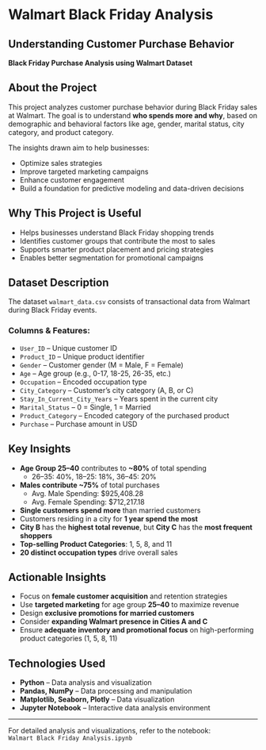 
# Walmart Black Friday Analysis

## Understanding Customer Purchase Behavior  
**Black Friday Purchase Analysis using Walmart Dataset**

## About the Project

This project analyzes customer purchase behavior during Black Friday sales at Walmart. The goal is to understand **who spends more and why**, based on demographic and behavioral factors like age, gender, marital status, city category, and product category.

The insights drawn aim to help businesses:
- Optimize sales strategies
- Improve targeted marketing campaigns
- Enhance customer engagement
- Build a foundation for predictive modeling and data-driven decisions

## Why This Project is Useful

- Helps businesses understand Black Friday shopping trends  
- Identifies customer groups that contribute the most to sales  
- Supports smarter product placement and pricing strategies  
- Enables better segmentation for promotional campaigns

## Dataset Description

The dataset `walmart_data.csv` consists of transactional data from Walmart during Black Friday events.

### Columns & Features:
- `User_ID` – Unique customer ID  
- `Product_ID` – Unique product identifier  
- `Gender` – Customer gender (M = Male, F = Female)  
- `Age` – Age group (e.g., 0-17, 18-25, 26-35, etc.)  
- `Occupation` – Encoded occupation type  
- `City_Category` – Customer’s city category (A, B, or C)  
- `Stay_In_Current_City_Years` – Years spent in the current city  
- `Marital_Status` – 0 = Single, 1 = Married  
- `Product_Category` – Encoded category of the purchased product  
- `Purchase` – Purchase amount in USD  

## Key Insights

- **Age Group 25–40** contributes to **~80%** of total spending  
  - 26–35: 40%, 18–25: 18%, 36–45: 20%  
- **Males contribute ~75%** of total purchases  
  - Avg. Male Spending: $925,408.28  
  - Avg. Female Spending: $712,217.18  
- **Single customers spend more** than married customers  
- Customers residing in a city for **1 year spend the most**  
- **City B** has the **highest total revenue**, but **City C** has the **most frequent shoppers**  
- **Top-selling Product Categories**: 1, 5, 8, and 11  
- **20 distinct occupation types** drive overall sales

## Actionable Insights

- Focus on **female customer acquisition** and retention strategies  
- Use **targeted marketing** for age group **25–40** to maximize revenue  
- Design **exclusive promotions for married customers**  
- Consider **expanding Walmart presence in Cities A and C**  
- Ensure **adequate inventory and promotional focus** on high-performing product categories (1, 5, 8, 11)

## Technologies Used

- **Python** – Data analysis and visualization  
- **Pandas, NumPy** – Data processing and manipulation  
- **Matplotlib, Seaborn, Plotly** – Data visualization  
- **Jupyter Notebook** – Interactive data analysis environment

---

For detailed analysis and visualizations, refer to the notebook:  
`Walmart Black Friday Analysis.ipynb`
